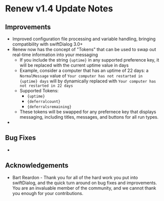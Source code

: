 # Renew v1.4 Update Notes
## Improvements
- Improved configuration file processing and variable handling, bringing compatibility with swiftDialog 3.0+
- Renew now has the concept of "Tokens" that can be used to swap out real-time information into your messaging
    - If you include the string `{uptime}` in any supported preference key, it will be replaced with the current uptime value in days
    - Example, consider a computer that has an uptime of 22 days: a `NormalMessage` value of `Your computer has not restarted in {uptime} days` will by dynamically replaced with `Your computer has not restarted in 22 days`
    - Supported Tokens:
        - `{uptime}`
        - `{deferralcount}`
        - `{deferralsremaining}`
    - These tokens will be swapped for any prefernece key that displays messaging, including titles, messages, and buttons for all run types.
- 

## Bug Fixes
- 

## Acknowledgements
- Bart Reardon - Thank you for all of the hard work you put into swiftDialog, and the quick turn around on bug fixes and improvements. You are an invaluable member of the community, and we cannot thank you enough for your contributions.
